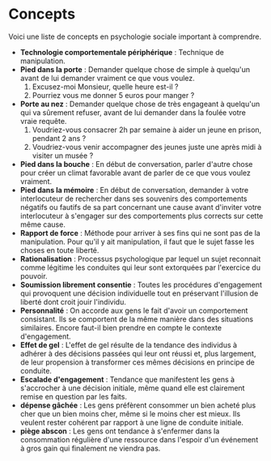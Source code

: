 # Concepts

Voici une liste de concepts en psychologie sociale important à comprendre.

- **Technologie comportementale périphérique** : Technique de manipulation.
- **Pied dans la porte** : Demander quelque chose de simple à quelqu'un avant de lui demander vraiment ce que vous voulez.
  1. Excusez-moi Monsieur, quelle heure est-il ?
  2. Pourriez vous me donner 5 euros pour manger ?
- **Porte au nez** : Demander quelque chose de très engageant à quelqu'un qui va sûrement refuser, avant de lui demander dans la foulée votre vraie requête.
  1. Voudriez-vous consacrer 2h par semaine à aider un jeune en prison, pendant 2 ans ?
  2. Voudriez-vous venir accompagner des jeunes juste une après midi à visiter un musée ?
- **Pied dans la bouche** : En début de conversation, parler d'autre chose pour créer un climat favorable avant de parler de ce que vous voulez vraiment.
- **Pied dans la mémoire** : En début de conversation, demander à votre interlocuteur de rechercher dans ses souvenirs des comportements négatifs ou fautifs de sa part concernant une cause avant d'inviter votre interlocuteur à s'engager sur des comportements plus corrects sur cette même cause.
- **Rapport de force** : Méthode pour arriver à ses fins qui ne sont pas de la manipulation. Pour qu'il y ait manipulation, il faut que le sujet fasse les choses en toute liberté.
- **Rationalisation** : Processus psychologique par lequel un sujet reconnait comme légitime les conduites qui leur sont extorquées par l'exercice du pouvoir.
- **Soumission librement consentie** : Toutes les procédures d'engagement qui provoquent une décision individuelle tout en préservant l'illusion de liberté dont croit jouir l'individu.
- **Personnalité** : On accorde aux gens le fait d'avoir un comportement consistant. Ils se comportent de la même manière dans des situations similaires. Encore faut-il bien prendre en compte le contexte d'engagement.
- **Effet de gel** : L'effet de gel résulte de la tendance des individus à adhérer à des décisions passées qui leur ont réussi et, plus largement, de leur propension à transformer ces mêmes décisions en principe de conduite.
- **Escalade d'engagement** : Tendance que manifestent les gens à s'accrocher à une décision initiale, même quand elle est clairement remise en question par les faits.
- **dépense gâchée** : Les gens préfèrent consommer un bien acheté plus cher que un bien moins cher, même si le moins cher est mieux. Ils veulent rester cohérent par rapport à une ligne de conduite initiale.
- **piège abscon** : Les gens ont tendance à s'enfermer dans la consommation régulière d'une ressource dans l'espoir d'un événement à gros gain qui finalement ne viendra pas.
